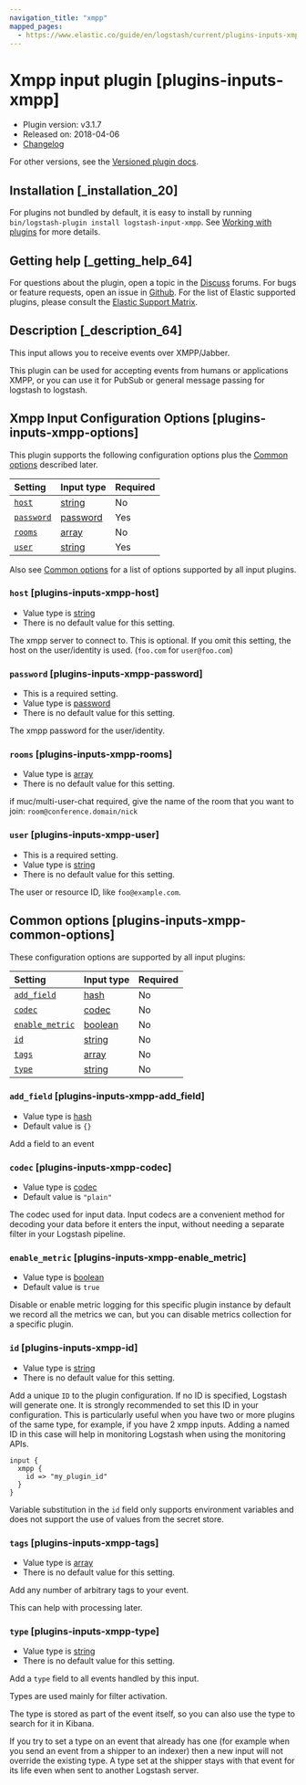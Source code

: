 ```yaml
---
navigation_title: "xmpp"
mapped_pages:
  - https://www.elastic.co/guide/en/logstash/current/plugins-inputs-xmpp.html
---
```


# Xmpp input plugin [plugins-inputs-xmpp]

* Plugin version: v3.1.7
* Released on: 2018-04-06
* [Changelog](https://github.com/logstash-plugins/logstash-input-xmpp/blob/v3.1.7/CHANGELOG.md)

For other versions, see the [Versioned plugin docs](https://www.elastic.co/guide/en/logstash-versioned-plugins/current/input-xmpp-index.html).

## Installation [_installation_20]

For plugins not bundled by default, it is easy to install by running `bin/logstash-plugin install logstash-input-xmpp`. See [Working with plugins](https://www.elastic.co/guide/en/logstash/8.18/working-with-plugins.html) for more details.

## Getting help [_getting_help_64]

For questions about the plugin, open a topic in the [Discuss](http://discuss.elastic.co) forums. For bugs or feature requests, open an issue in [Github](https://github.com/logstash-plugins/logstash-input-xmpp). For the list of Elastic supported plugins, please consult the [Elastic Support Matrix](https://www.elastic.co/support/matrix#logstash_plugins).

## Description [_description_64]

This input allows you to receive events over XMPP/Jabber.

This plugin can be used for accepting events from humans or applications XMPP, or you can use it for PubSub or general message passing for logstash to logstash.

## Xmpp Input Configuration Options [plugins-inputs-xmpp-options]

This plugin supports the following configuration options plus the [Common options](plugins-inputs-xmpp.md#plugins-inputs-xmpp-common-options) described later.

| Setting | Input type | Required |
| :- | :- | :- |
| [`host`](plugins-inputs-xmpp.md#plugins-inputs-xmpp-host) | [string](value-types.md#string) | No |
| [`password`](plugins-inputs-xmpp.md#plugins-inputs-xmpp-password) | [password](value-types.md#password) | Yes |
| [`rooms`](plugins-inputs-xmpp.md#plugins-inputs-xmpp-rooms) | [array](value-types.md#array) | No |
| [`user`](plugins-inputs-xmpp.md#plugins-inputs-xmpp-user) | [string](value-types.md#string) | Yes |

Also see [Common options](plugins-inputs-xmpp.md#plugins-inputs-xmpp-common-options) for a list of options supported by all input plugins.

### `host` [plugins-inputs-xmpp-host]

* Value type is [string](value-types.md#string)
* There is no default value for this setting.

The xmpp server to connect to. This is optional. If you omit this setting, the host on the user/identity is used. (`foo.com` for `user@foo.com`)

### `password` [plugins-inputs-xmpp-password]

* This is a required setting.
* Value type is [password](value-types.md#password)
* There is no default value for this setting.

The xmpp password for the user/identity.

### `rooms` [plugins-inputs-xmpp-rooms]

* Value type is [array](value-types.md#array)
* There is no default value for this setting.

if muc/multi-user-chat required, give the name of the room that you want to join: `room@conference.domain/nick`

### `user` [plugins-inputs-xmpp-user]

* This is a required setting.
* Value type is [string](value-types.md#string)
* There is no default value for this setting.

The user or resource ID, like `foo@example.com`.

## Common options [plugins-inputs-xmpp-common-options]

These configuration options are supported by all input plugins:

| Setting | Input type | Required |
| :- | :- | :- |
| [`add_field`](plugins-inputs-xmpp.md#plugins-inputs-xmpp-add_field) | [hash](value-types.md#hash) | No |
| [`codec`](plugins-inputs-xmpp.md#plugins-inputs-xmpp-codec) | [codec](value-types.md#codec) | No |
| [`enable_metric`](plugins-inputs-xmpp.md#plugins-inputs-xmpp-enable_metric) | [boolean](value-types.md#boolean) | No |
| [`id`](plugins-inputs-xmpp.md#plugins-inputs-xmpp-id) | [string](value-types.md#string) | No |
| [`tags`](plugins-inputs-xmpp.md#plugins-inputs-xmpp-tags) | [array](value-types.md#array) | No |
| [`type`](plugins-inputs-xmpp.md#plugins-inputs-xmpp-type) | [string](value-types.md#string) | No |

### `add_field` [plugins-inputs-xmpp-add_field]

* Value type is [hash](value-types.md#hash)
* Default value is `{}`

Add a field to an event

### `codec` [plugins-inputs-xmpp-codec]

* Value type is [codec](value-types.md#codec)
* Default value is `"plain"`

The codec used for input data. Input codecs are a convenient method for decoding your data before it enters the input, without needing a separate filter in your Logstash pipeline.

### `enable_metric` [plugins-inputs-xmpp-enable_metric]

* Value type is [boolean](value-types.md#boolean)
* Default value is `true`

Disable or enable metric logging for this specific plugin instance by default we record all the metrics we can, but you can disable metrics collection for a specific plugin.

### `id` [plugins-inputs-xmpp-id]

* Value type is [string](value-types.md#string)
* There is no default value for this setting.

Add a unique `ID` to the plugin configuration. If no ID is specified, Logstash will generate one. It is strongly recommended to set this ID in your configuration. This is particularly useful when you have two or more plugins of the same type, for example, if you have 2 xmpp inputs. Adding a named ID in this case will help in monitoring Logstash when using the monitoring APIs.

```
input {
  xmpp {
    id => "my_plugin_id"
  }
}
```

Variable substitution in the `id` field only supports environment variables and does not support the use of values from the secret store.

### `tags` [plugins-inputs-xmpp-tags]

* Value type is [array](value-types.md#array)
* There is no default value for this setting.

Add any number of arbitrary tags to your event.

This can help with processing later.

### `type` [plugins-inputs-xmpp-type]

* Value type is [string](value-types.md#string)
* There is no default value for this setting.

Add a `type` field to all events handled by this input.

Types are used mainly for filter activation.

The type is stored as part of the event itself, so you can also use the type to search for it in Kibana.

If you try to set a type on an event that already has one (for example when you send an event from a shipper to an indexer) then a new input will not override the existing type. A type set at the shipper stays with that event for its life even when sent to another Logstash server.
